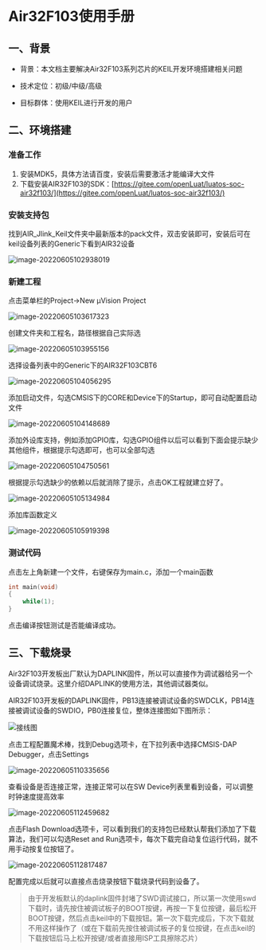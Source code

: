 # Air32F103使用手册

## 一、背景

- 背景：本文档主要解决Air32F103系列芯片的KEIL开发环境搭建相关问题

- 技术定位：初级/中级/高级

- 目标群体：使用KEIL进行开发的用户

## 二、环境搭建

### 准备工作

1. 安装MDK5，具体方法请百度，安装后需要激活才能编译大文件
2. 下载安装AIR32F103的SDK：[https://gitee.com/openLuat/luatos-soc-air32f103/](https://gitee.com/openLuat/luatos-soc-air32f103/)

### 安装支持包

找到AIR_Jlink_Keil文件夹中最新版本的pack文件，双击安装即可，安装后可在keil设备列表的Generic下看到AIR32设备

![image-20220605102938019](img/image-20220605102938019.png)

### 新建工程

点击菜单栏的Project->New μVision Project

![image-20220605103617323](img/image-20220605103617323.png)

创建文件夹和工程名，路径根据自己实际选

![image-20220605103955156](img/image-20220605103955156.png)

选择设备列表中的Generic下的AIR32F103CBT6

![image-20220605104056295](img/image-20220605104056295.png)

添加启动文件，勾选CMSIS下的CORE和Device下的Startup，即可自动配置启动文件

![image-20220605104148689](img/image-20220605104148689.png)

添加外设库支持，例如添加GPIO库，勾选GPIO组件以后可以看到下面会提示缺少其他组件，根据提示勾选即可，也可以全部勾选

![image-20220605104750561](img/image-20220605104750561.png)

根据提示勾选缺少的依赖以后就消除了提示，点击OK工程就建立好了。

![image-20220605105134984](img/image-20220605105134984.png)

添加库函数定义

![image-20220605105919398](img/image-20220605105919398.png)

### 测试代码

点击左上角新建一个文件，右键保存为main.c，添加一个main函数

```c
int main(void)
{
	while(1);
}
```

点击编译按钮测试是否能编译成功。

## 三、下载烧录


Air32F103开发板出厂默认为DAPLINK固件，所以可以直接作为调试器给另一个设备调试烧录。这里介绍DAPLINK的使用方法，其他调试器类似。

AIR32F103开发板的DAPLINK固件，PB13连接被调试设备的SWDCLK，PB14连接被调试设备的SWDIO，PB0连接复位，整体连接图如下图所示：

![接线图](img/connect_dap.png)

点击工程配置魔术棒，找到Debug选项卡，在下拉列表中选择CMSIS-DAP Debugger，点击Settings

![image-20220605110335656](img/image-20220605110335656.png)

查看设备是否连接正常，连接正常可以在SW Device列表里看到设备，可以调整时钟速度提高效率

![image-20220605112459682](img/image-20220605112459682.png)

点击Flash Download选项卡，可以看到我们的支持包已经默认帮我们添加了下载算法，我们可以勾选Reset and Run选项卡，每次下载完自动复位运行代码，就不用手动按复位按钮了。

![image-20220605112817487](img/image-20220605112817487.png)

配置完成以后就可以直接点击烧录按钮下载烧录代码到设备了。

> 由于开发板默认的daplink固件封堵了SWD调试接口，所以第一次使用swd下载时，请先按住被调试板子的BOOT按键，再按一下复位按键，最后松开BOOT按键，然后点击keil中的下载按钮。第一次下载完成后，下次下载就不用这样操作了（或在下载前先按住被调试板子的复位按键，在点击keil的下载按钮后马上松开按键/或者直接用ISP工具擦除芯片）
